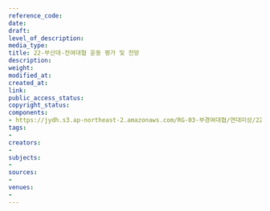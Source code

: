 ```yaml
---
reference_code: 
date: 
draft: 
level_of_description: 
media_type: 
title: 22-부산대-전여대협 운동 평가 및 전망
description: 
weight: 
modified_at: 
created_at: 
link: 
public_access_status: 
copyright_status: 
components:
- https://jydh.s3.ap-northeast-2.amazonaws.com/RG-03-부경여대협/연대미상/22-부산대-전여대협+운동+평가+및+전망.pdf
tags:
- 
creators:
- 
subjects:
- 
sources:
- 
venues:
- 
---
```

